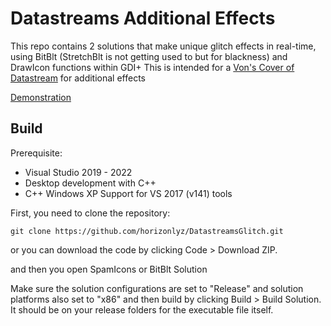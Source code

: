 # Datastreams Additional Effects
This repo contains 2 solutions that make unique glitch effects in real-time, using BitBlt (StretchBlt is not getting used to but for blackness) and DrawIcon functions within GDI+
This is intended for a [Von's Cover of Datastream](https://www.youtube.com/watch?v=emcjsOKu9Hk) for additional effects

[Demonstration](https://www.youtube.com/watch?v=-vyplq-2mlQ)

## Build
Prerequisite:
- Visual Studio 2019 - 2022
- Desktop development with C++
- C++ Windows XP Support for VS 2017 (v141) tools

First, you need to clone the repository:

    git clone https://github.com/horizonlyz/DatastreamsGlitch.git

or you can download the code by clicking Code > Download ZIP.

and then you open SpamIcons or BitBlt Solution

Make sure the solution configurations are set to "Release" and solution platforms also set to "x86" and then build by clicking Build > Build Solution. It should be on your release folders for the executable file itself.
